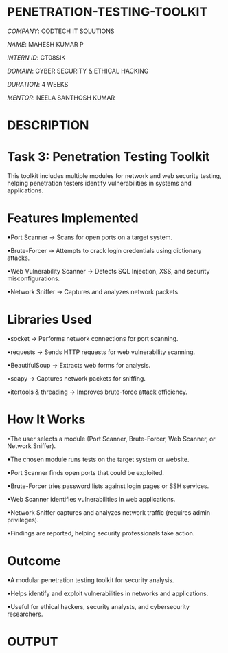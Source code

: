 # PENETRATION-TESTING-TOOLKIT

*COMPANY*: CODTECH IT SOLUTIONS

*NAME*: MAHESH KUMAR P

*INTERN ID*: CT08SIK

*DOMAIN*: CYBER SECURITY & ETHICAL HACKING

*DURATION*: 4 WEEKS

*MENTOR*: NEELA SANTHOSH KUMAR

# DESCRIPTION

# Task 3: Penetration Testing Toolkit
This toolkit includes multiple modules for network and web security testing, helping penetration testers identify vulnerabilities in systems and applications.

# Features Implemented
•Port Scanner → Scans for open ports on a target system.

•Brute-Forcer → Attempts to crack login credentials using dictionary attacks.

•Web Vulnerability Scanner → Detects SQL Injection, XSS, and security misconfigurations.

•Network Sniffer → Captures and analyzes network packets.

# Libraries Used
•socket → Performs network connections for port scanning.

•requests → Sends HTTP requests for web vulnerability scanning.

•BeautifulSoup → Extracts web forms for analysis.

•scapy → Captures network packets for sniffing.

•itertools & threading → Improves brute-force attack efficiency.

# How It Works
•The user selects a module (Port Scanner, Brute-Forcer, Web Scanner, or Network Sniffer).

•The chosen module runs tests on the target system or website.

•Port Scanner finds open ports that could be exploited.

•Brute-Forcer tries password lists against login pages or SSH services.

•Web Scanner identifies vulnerabilities in web applications.

•Network Sniffer captures and analyzes network traffic (requires admin privileges).

•Findings are reported, helping security professionals take action.

# Outcome
•A modular penetration testing toolkit for security analysis.

•Helps identify and exploit vulnerabilities in networks and applications.

•Useful for ethical hackers, security analysts, and cybersecurity researchers.

# OUTPUT


